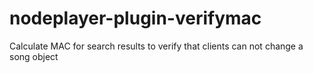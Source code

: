 nodeplayer-plugin-verifymac
===========================

Calculate MAC for search results to verify that clients can not change a song object
